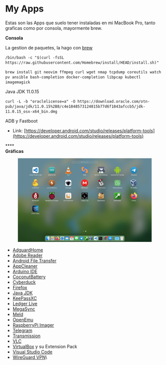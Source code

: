 # My Apps

Estas son las Apps que suelo tener instaladas en mi MacBook Pro, tanto graficas como por consola, mayormente brew.



**Consola**

La gestion de paquetes, la hago con [brew](https://brew.sh)

```shell
/bin/bash -c "$(curl -fsSL https://raw.githubusercontent.com/Homebrew/install/HEAD/install.sh)"
```

```shell
brew install git neovim ffmpeg curl wget nmap tcpdump coreutils watch pv ansible bash-completion docker-completion libpcap kubectl imagemagick 
```

Java JDK 11.0.15

```shell
curl -L -b "oraclelicense=a" -O https://download.oracle.com/otn-pub/java/jdk/11.0.15%2B8/c4e1848573124815b77d6f1843afccb5/jdk-11.0.15_osx-x64_bin.dmg
```

ADB y Fastboot

* Link: [https://developer.android.com/studio/releases/platform-tools](https://developer.android.com/studio/releases/platform-tools)

****\
**Gráficas**

<figure><img src="../.gitbook/assets/image (1).png" alt=""><figcaption></figcaption></figure>

* [AdguardHome](https://apps.apple.com/es/app/adguard-home-remote/id1543143740)
* [Adobe Reader](https://get.adobe.com/es/reader/)
* [Android File Transfer](https://www.android.com/filetransfer/)
* [AppCleaner](https://freemacsoft.net/appcleaner/)
* [Arduino IDE](https://www.arduino.cc/en/software)
* [CoconutBattery](https://www.coconut-flavour.com/coconutbattery/)
* [Cyberduck](https://cyberduck.io/download)
* [Firefox](https://www.mozilla.org/es-ES/firefox/all/#product-desktop-release)
* [Java JDK](https://download.oracle.com/java/17/latest/jdk-17\_macos-x64\_bin.dmg)
* [KeePassXC](https://keepassxc.org/download/)
* [Ledger Live](https://www.ledger.com/es/ledger-live)
* [MegaSync](https://mega.io/desktop)
* [Meld](https://github.com/yousseb/meld/releases)
* [OpenEmu](https://openemu.org/)
* [RaspberryPi Imager](https://github.com/raspberrypi/rpi-imager/releases)
* [Telegram](https://desktop.telegram.org)
* [Transmission](https://transmissionbt.com/download)
* [VLC](https://www.videolan.org/vlc/#download)
* [VirtualBox](https://www.virtualbox.org/wiki/Downloads) y su Extension Pack
* [Visual Studio Code](https://code.visualstudio.com)
* [WireGuard VPN](https://apps.apple.com/es/app/wireguard/id1451685025?mt=12)\
